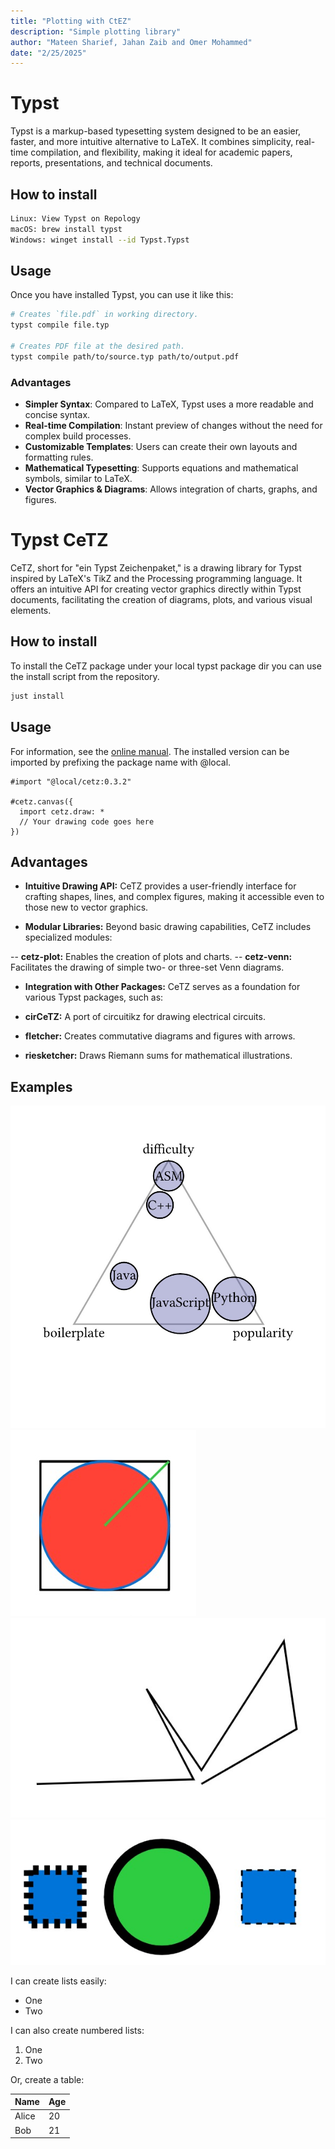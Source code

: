 ```yaml
---
title: "Plotting with CtEZ"
description: "Simple plotting library"
author: "Mateen Sharief, Jahan Zaib and Omer Mohammed"
date: "2/25/2025"
---
```


# Typst

Typst is a markup-based typesetting system designed to be an easier, faster, and more intuitive alternative to LaTeX. It combines simplicity, real-time compilation, and flexibility, making it ideal for academic papers, reports, presentations, and technical documents.

## How to install

```bash
Linux: View Typst on Repology
macOS: brew install typst
Windows: winget install --id Typst.Typst
```
## Usage

Once you have installed Typst, you can use it like this:
```sh
# Creates `file.pdf` in working directory.
typst compile file.typ

# Creates PDF file at the desired path.
typst compile path/to/source.typ path/to/output.pdf
```
### Advantages
- **Simpler Syntax**: Compared to LaTeX, Typst uses a more readable and concise syntax.  
- **Real-time Compilation**: Instant preview of changes without the need for complex build processes.  
- **Customizable Templates**: Users can create their own layouts and formatting rules.  
- **Mathematical Typesetting**: Supports equations and mathematical symbols, similar to LaTeX.  
- **Vector Graphics & Diagrams**: Allows integration of charts, graphs, and figures.  


# Typst CeTZ

CeTZ, short for "ein Typst Zeichenpaket," is a drawing library for Typst inspired by LaTeX's TikZ and the Processing programming language. It offers an intuitive API for creating vector graphics directly within Typst documents, facilitating the creation of diagrams, plots, and various visual elements. 

## How to install

To install the CeTZ package under your local typst package dir you can use the install script from the repository.
```sh
just install
```

## Usage
For information, see the [online manual](https://cetz-package.github.io/docs).
The installed version can be imported by prefixing the package name with @local.
```t
#import "@local/cetz:0.3.2"

#cetz.canvas({
  import cetz.draw: *
  // Your drawing code goes here
})
```

## Advantages

- **Intuitive Drawing API:** CeTZ provides a user-friendly interface for crafting shapes, lines, and complex figures, making it accessible even to those new to vector graphics.

- **Modular Libraries:** Beyond basic drawing capabilities, CeTZ includes specialized modules:

-- **cetz-plot:** Enables the creation of plots and charts.
-- **cetz-venn:** Facilitates the drawing of simple two- or three-set Venn diagrams. 
- **Integration with Other Packages:** CeTZ serves as a foundation for various Typst packages, such as:

- **cirCeTZ:** A port of circuitikz for drawing electrical circuits.
- **fletcher:** Creates commutative diagrams and figures with arrows.
- **riesketcher:** Draws Riemann sums for mathematical illustrations.

## Examples

<!-- <img src="c:\Users\FARHAT\Downloads\WhatsApp Image 2025-02-26 at 12.11.50 AM.jpeg" alt="Description" width="500"> -->
![Quarto Logo](photo1.jpeg)
![Quarto Logo1](photo2.jpeg)
![Quarto Logo2](photo3.jpeg)
![Quarto Logo3](photo4.jpeg)

I can create lists easily:

- One
- Two

I can also create numbered lists:

1. One
2. Two


Or, create a table:

| Name  | Age |
|-------|-----|
| Alice | 20  |
| Bob   | 21  |

